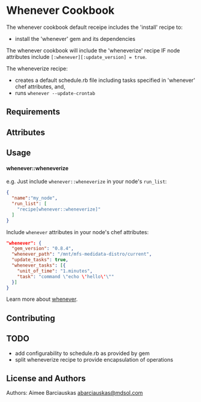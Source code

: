 Whenever Cookbook
=================
The whenever cookbook default receipe includes the 'install' recipe to:
* install the 'whenever' gem and its dependencies

The whenever cookbook will include the 'wheneverize' recipe IF node attributes include `[:whenever][:update_version] = true`.

The wheneverize recipe:
* creates a default schedule.rb file including tasks specified in 'whenever' chef attributes, and,
* runs `whenever --update-crontab`

Requirements
------------

Attributes
----------

Usage
-----
#### whenever::wheneverize

e.g.
Just include `whenever::wheneverize` in your node's `run_list`:

```json
{
  "name":"my_node",
  "run_list": [
    "recipe[whenever::wheneverize]"
  ]
}
```

Include `whenever` attributes in your node's chef attributes:

```json
"whenever": {
  "gem_version": "0.8.4",
  "whenever_path": "/mnt/mfs-medidata-distro/current",
  "update_tasks": true,
  "whenever_tasks": [{
    "unit_of_time": "1.minutes",
    "task": "command \"echo \'hello\'\""
  }]
}
```

Learn more about [whenever](https://github.com/javan/whenever).

Contributing
------------

TODO
----
* add configurability to schedule.rb as provided by gem
* split wheneverize recipe to provide encapsulation of operations

License and Authors
-------------------
Authors: 
Aimee Barciauskas
abarciauskas@mdsol.com
